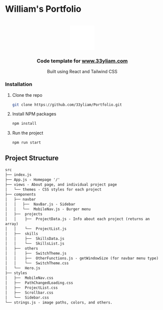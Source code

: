 
# William's Portfolio

<br />
<div align="center">
  <a href="">
    <img src="/public/yliam.png" alt="Logo" width="80" height="80">
  </a>
  <h3 align="center">Code template for <a href="https://www.33yliam.com">www.33yliam.com</a></h3>
    <p align="center">
    Built using React and Tailwind CSS
  </p>
</div>

### Installation

1. Clone the repo
   ```sh
   git clone https://github.com/33yliam/Portfolio.git
   ```
2. Install NPM packages
   ```sh
   npm install
   ```
3. Run the project
     ```sh
   npm run start
   ```


## Project Structure
```
src
├── index.js
├── App.js - Homepage '/'
├── views - About page, and individual project page
│   └── themes - CSS styles for each project
├── components
│   ├── navbar
│   │   ├──  NavBar.js - Sidebar
│   │   └──  MobileNav.js - Burger menu
│   ├──  projects
│   │    ├──  ProjectData.js - Info about each project (returns an array)
│   │    └──  ProjectList.js
│   ├──  skills
│   │    ├──  SkillsData.js
│   │    └──  SkillsList.js
│   ├──  others
│   │    ├──  SwitchTheme.js
│   │    ├──  OtherFunctions.js - getWindowSize (for navbar menu type)
│   │    └──  SwitchTheme.css
│   └──  Hero.js
├── styles
│   ├──  MobileNav.css
│   ├──  PathChangedLoading.css
│   ├──  ProjectList.css
│   ├──  Scrollbar.css
│   └──  Sidebar.css
└── strings.js - image paths, colors, and others.
```